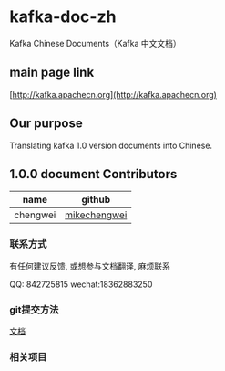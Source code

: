 # kafka-doc-zh
Kafka Chinese Documents（Kafka 中文文档）

## main page link
[http://kafka.apachecn.org](http://kafka.apachecn.org)

## Our purpose
Translating kafka 1.0 version documents into Chinese.

## 1.0.0 document Contributors
name         | github           | 
--------------------|------------------|
chengwei | [mikechengwei](https://github.com/mikechengwei)  | 

### 联系方式
有任何建议反馈, 或想参与文档翻译, 麻烦联系

QQ: 842725815  wechat:18362883250

### git提交方法
[文档](https://github.com/apachecn/kafka-doc-zh/blob/1.0.0/git提交方法.md)

### 相关项目


